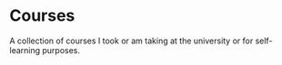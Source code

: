 # Courses
A collection of courses I took or am taking at the university or for self-learning purposes. 
